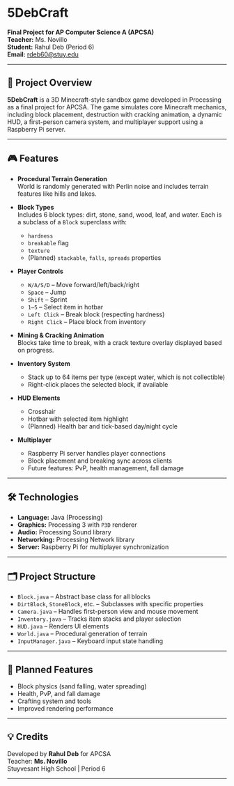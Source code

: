 # 5DebCraft

**Final Project for AP Computer Science A (APCSA)**  
**Teacher:** Ms. Novillo  
**Student:** Rahul Deb (Period 6)  
**Email:** rdeb60@stuy.edu  

---

## 🧱 Project Overview

**5DebCraft** is a 3D Minecraft-style sandbox game developed in Processing as a final project for APCSA. The game simulates core Minecraft mechanics, including block placement, destruction with cracking animation, a dynamic HUD, a first-person camera system, and multiplayer support using a Raspberry Pi server.

---

## 🎮 Features

- **Procedural Terrain Generation**  
  World is randomly generated with Perlin noise and includes terrain features like hills and lakes.

- **Block Types**  
  Includes 6 block types: dirt, stone, sand, wood, leaf, and water. Each is a subclass of a `Block` superclass with:
  - `hardness`
  - `breakable` flag
  - `texture`
  - (Planned) `stackable`, `falls`, `spreads` properties

- **Player Controls**
  - `W/A/S/D` – Move forward/left/back/right
  - `Space` – Jump
  - `Shift` – Sprint
  - `1–5` – Select item in hotbar
  - `Left Click` – Break block (respecting hardness)
  - `Right Click` – Place block from inventory

- **Mining & Cracking Animation**  
  Blocks take time to break, with a crack texture overlay displayed based on progress.

- **Inventory System**
  - Stack up to 64 items per type (except water, which is not collectible)
  - Right-click places the selected block, if available

- **HUD Elements**
  - Crosshair
  - Hotbar with selected item highlight
  - (Planned) Health bar and tick-based day/night cycle

- **Multiplayer**
  - Raspberry Pi server handles player connections
  - Block placement and breaking sync across clients
  - Future features: PvP, health management, fall damage

---

## 🛠️ Technologies

- **Language:** Java (Processing)
- **Graphics:** Processing 3 with `P3D` renderer
- **Audio:** Processing Sound library
- **Networking:** Processing Network library
- **Server:** Raspberry Pi for multiplayer synchronization

---

## 🗂️ Project Structure

- `Block.java` – Abstract base class for all blocks
- `DirtBlock`, `StoneBlock`, etc. – Subclasses with specific properties
- `Camera.java` – Handles first-person view and mouse movement
- `Inventory.java` – Tracks item stacks and player selection
- `HUD.java` – Renders UI elements
- `World.java` – Procedural generation of terrain
- `InputManager.java` – Keyboard input state handling

---

## 🚧 Planned Features

- Block physics (sand falling, water spreading)
- Health, PvP, and fall damage
- Crafting system and tools
- Improved rendering performance

---

## 💡 Credits

Developed by **Rahul Deb** for APCSA  
Teacher: **Ms. Novillo**  
Stuyvesant High School | Period 6

---
